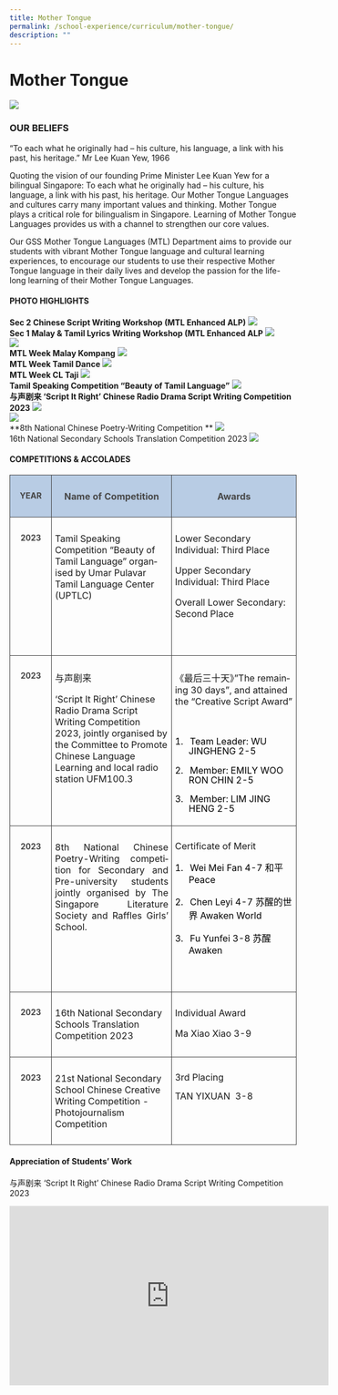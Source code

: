 ```yaml
---
title: Mother Tongue
permalink: /school-experience/curriculum/mother-tongue/
description: ""
---
```

# **Mother Tongue**
![](/images/MotherTongue2023/1%20mtl1.jpg)
### OUR BELIEFS

“To each what he originally had – his culture, his language, a link with his past, his heritage.” Mr Lee Kuan Yew, 1966

Quoting the vision of our founding Prime Minister Lee Kuan Yew for a bilingual Singapore: To each what he originally had – his culture, his language, a link with his past, his heritage. Our Mother Tongue Languages and cultures carry many important values and thinking. Mother Tongue plays a critical role for bilingualism in Singapore. Learning of Mother Tongue Languages provides us with a channel to strengthen our core values.

Our GSS Mother Tongue Languages (MTL) Department aims to provide our students with vibrant Mother Tongue language and cultural learning experiences, to encourage our students to use their respective Mother Tongue language in their daily lives and develop the passion for the life-long learning of their Mother Tongue Languages.

#### PHOTO HIGHLIGHTS

**Sec 2 Chinese Script Writing Workshop (MTL Enhanced ALP)**
![](/images/MotherTongue2023/2%20cl%20drama.jpg)\
**Sec 1 Malay &amp; Tamil Lyrics Writing Workshop (MTL Enhanced ALP**
![](/images/MotherTongue2023/3%20ml%20lyrics.jpg)<br>![](/images/MotherTongue2023/4%20tl%20lyrics.jpg)\
**MTL Week Malay Kompang**
![](/images/MotherTongue2023/5%20ml%20silat.jpeg)\
**MTL Week Tamil Dance**
![](/images/MotherTongue2023/6%20tl%20dance.jpg)\
**MTL Week CL Taji**
![](/images/MotherTongue2023/7%20cl%20taiji.jpg)\
**Tamil Speaking Competition “Beauty of Tamil Language”**
![](/images/MotherTongue2023/8%20beauty%20of%20tl.jpg)\
**与声剧来 ‘Script It Right’ Chinese Radio Drama Script Writing Competition 2023**
![](/images/MotherTongue2023/9%20script%20it%20right.jpg)<br>![](/images/MotherTongue2023/10%20script%20it%20right%202.jpg)\
**8th National Chinese Poetry-Writing Competition **
![](/images/MotherTongue2023/11%20poems.jpg)\
16th National Secondary Schools Translation Competition 2023
![](/images/MotherTongue2023/12%20translation.jpg)

#### COMPETITIONS &amp; ACCOLADES
   <!-- /\* Font Definitions \*/ @font-face {font-family:"Cambria Math"; panose-1:2 4 5 3 5 4 6 3 2 4; mso-font-charset:0; mso-generic-font-family:roman; mso-font-pitch:variable; mso-font-signature:-536869121 1107305727 33554432 0 415 0;} @font-face {font-family:"Microsoft JhengHei"; panose-1:2 11 6 4 3 5 4 4 2 4; mso-font-charset:136; mso-generic-font-family:swiss; mso-font-pitch:variable; mso-font-signature:679 684672000 22 0 1048585 0;} @font-face {font-family:"\\@Microsoft JhengHei"; mso-font-charset:136; mso-generic-font-family:swiss; mso-font-pitch:variable; mso-font-signature:679 684672000 22 0 1048585 0;} /\* Style Definitions \*/ p.MsoNormal, li.MsoNormal, div.MsoNormal {mso-style-unhide:no; mso-style-qformat:yes; mso-style-parent:""; margin:0cm; line-height:115%; mso-pagination:widow-orphan; font-size:11.0pt; font-family:"Arial",sans-serif; mso-fareast-font-family:Arial; mso-ansi-language:EN;} .MsoChpDefault {mso-style-type:export-only; mso-default-props:yes; font-family:"Arial",sans-serif; mso-ascii-font-family:Arial; mso-fareast-font-family:Arial; mso-hansi-font-family:Arial; mso-bidi-font-family:Arial; mso-font-kerning:0pt; mso-ligatures:none; mso-ansi-language:EN;} .MsoPapDefault {mso-style-type:export-only; line-height:115%;} @page WordSection1 {size:612.0pt 792.0pt; margin:72.0pt 72.0pt 72.0pt 72.0pt; mso-header-margin:36.0pt; mso-footer-margin:36.0pt; mso-paper-source:0;} div.WordSection1 {page:WordSection1;} /\* List Definitions \*/ @list l0 {mso-list-id:914781730; mso-list-template-ids:-1729214610;} @list l0:level1 {mso-level-tab-stop:none; mso-level-number-position:left; margin-left:18.0pt; text-indent:-18.0pt;} @list l0:level2 {mso-level-number-format:alpha-lower; mso-level-tab-stop:none; mso-level-number-position:left; margin-left:54.0pt; text-indent:-18.0pt;} @list l0:level3 {mso-level-number-format:roman-lower; mso-level-tab-stop:none; mso-level-number-position:right; margin-left:90.0pt; text-indent:-9.0pt;} @list l0:level4 {mso-level-tab-stop:none; mso-level-number-position:left; margin-left:126.0pt; text-indent:-18.0pt;} @list l0:level5 {mso-level-number-format:alpha-lower; mso-level-tab-stop:none; mso-level-number-position:left; margin-left:162.0pt; text-indent:-18.0pt;} @list l0:level6 {mso-level-number-format:roman-lower; mso-level-tab-stop:none; mso-level-number-position:right; margin-left:198.0pt; text-indent:-9.0pt;} @list l0:level7 {mso-level-tab-stop:none; mso-level-number-position:left; margin-left:234.0pt; text-indent:-18.0pt;} @list l0:level8 {mso-level-number-format:alpha-lower; mso-level-tab-stop:none; mso-level-number-position:left; margin-left:270.0pt; text-indent:-18.0pt;} @list l0:level9 {mso-level-number-format:roman-lower; mso-level-tab-stop:none; mso-level-number-position:right; margin-left:306.0pt; text-indent:-9.0pt;} @list l1 {mso-list-id:1239246921; mso-list-template-ids:305053928;} @list l1:level1 {mso-level-tab-stop:none; mso-level-number-position:left; margin-left:18.0pt; text-indent:-18.0pt;} @list l1:level2 {mso-level-number-format:alpha-lower; mso-level-tab-stop:none; mso-level-number-position:left; margin-left:54.0pt; text-indent:-18.0pt;} @list l1:level3 {mso-level-number-format:roman-lower; mso-level-tab-stop:none; mso-level-number-position:right; margin-left:90.0pt; text-indent:-9.0pt;} @list l1:level4 {mso-level-tab-stop:none; mso-level-number-position:left; margin-left:126.0pt; text-indent:-18.0pt;} @list l1:level5 {mso-level-number-format:alpha-lower; mso-level-tab-stop:none; mso-level-number-position:left; margin-left:162.0pt; text-indent:-18.0pt;} @list l1:level6 {mso-level-number-format:roman-lower; mso-level-tab-stop:none; mso-level-number-position:right; margin-left:198.0pt; text-indent:-9.0pt;} @list l1:level7 {mso-level-tab-stop:none; mso-level-number-position:left; margin-left:234.0pt; text-indent:-18.0pt;} @list l1:level8 {mso-level-number-format:alpha-lower; mso-level-tab-stop:none; mso-level-number-position:left; margin-left:270.0pt; text-indent:-18.0pt;} @list l1:level9 {mso-level-number-format:roman-lower; mso-level-tab-stop:none; mso-level-number-position:right; margin-left:306.0pt; text-indent:-9.0pt;} ol {margin-bottom:0cm;} ul {margin-bottom:0cm;} -->

<table class="MsoNormalTable" border="1" cellspacing="0" cellpadding="0" width="624" style="border-collapse:collapse;mso-table-layout-alt:fixed;border:none;
 mso-yfti-tbllook:1536;mso-padding-alt:0cm 5.4pt 0cm 5.4pt;mso-border-insideh:
 cell-none;mso-border-insidev:cell-none"><tbody><tr style="mso-yfti-irow:0;mso-yfti-firstrow:yes;height:27.75pt"><td width="80" valign="top" style="width:60.0pt;border:solid #444444 1.0pt;
  mso-border-alt:solid #444444 .75pt;background:#B8CCE4;mso-background-themecolor:
  accent1;mso-background-themetint:102;padding:8.0pt 4.0pt 8.0pt 4.0pt;
  height:27.75pt"><p class="MsoNormal" align="center" style="text-align:center;line-height:normal"><b style="mso-bidi-font-weight:normal"><span lang="EN" style="font-size:10.5pt;
  color:#454545">YEAR</span></b><span lang="EN" style="font-size:12.0pt;
  color:#484848"></span></p></td><td width="259" valign="top" style="width:194.25pt;border:solid #444444 1.0pt;
  border-left:none;mso-border-left-alt:solid #444444 .75pt;mso-border-alt:solid #444444 .75pt;
  background:#B8CCE4;mso-background-themecolor:accent1;mso-background-themetint:
  102;padding:8.0pt 4.0pt 8.0pt 4.0pt;height:27.75pt"><p class="MsoNormal" align="center" style="text-align:center;line-height:normal"><b style="mso-bidi-font-weight:normal"><span lang="EN" style="font-size:12.0pt;
  color:#484848">Name of Competition</span></b></p></td><td width="285" valign="top" style="width:213.75pt;border:solid #444444 1.0pt;
  border-left:none;mso-border-left-alt:solid #444444 .75pt;mso-border-alt:solid #444444 .75pt;
  background:#B8CCE4;mso-background-themecolor:accent1;mso-background-themetint:
  102;padding:8.0pt 4.0pt 8.0pt 4.0pt;height:27.75pt"><p class="MsoNormal" align="center" style="text-align:center;line-height:normal"><b style="mso-bidi-font-weight:normal"><span lang="EN" style="font-size:12.0pt;
  color:#484848">Awards</span></b></p></td></tr><tr style="mso-yfti-irow:1;height:62.25pt"><td width="80" valign="top" style="width:60.0pt;border:solid #444444 1.0pt;
  border-top:none;mso-border-top-alt:solid #444444 .75pt;mso-border-alt:solid #444444 .75pt;
  padding:8.0pt 4.0pt 8.0pt 4.0pt;height:62.25pt"><p class="MsoNormal" align="center" style="text-align:center;line-height:normal"><b style="mso-bidi-font-weight:normal"><span lang="EN" style="font-size:10.5pt;
  color:#454545">2023</span></b><span lang="EN" style="font-size:12.0pt;
  color:#484848"></span></p></td><td width="259" valign="top" style="width:194.25pt;border-top:none;border-left:
  none;border-bottom:solid #444444 1.0pt;border-right:solid #444444 1.0pt;
  mso-border-top-alt:solid #444444 .75pt;mso-border-left-alt:solid #444444 .75pt;
  mso-border-alt:solid #444444 .75pt;padding:8.0pt 4.0pt 8.0pt 4.0pt;
  height:62.25pt"><p class="MsoNormal" style="mso-pagination:lines-together"><span lang="EN">Tamil Speaking Competition “Beauty of Tamil Language” organised by Umar Pulavar Tamil Language Center (UPTLC)</span></p></td><td width="285" valign="top" style="width:213.75pt;border-top:none;border-left:
  none;border-bottom:solid #444444 1.0pt;border-right:solid #444444 1.0pt;
  mso-border-top-alt:solid #444444 .75pt;mso-border-left-alt:solid #444444 .75pt;
  mso-border-alt:solid #444444 .75pt;padding:8.0pt 4.0pt 8.0pt 4.0pt;
  height:62.25pt"><p class="MsoNormal"><span lang="EN">Lower Secondary Individual: Third Place</span></p><p class="MsoNormal"><span lang="EN">Upper Secondary Individual: Third Place</span></p><p class="MsoNormal"><span lang="EN">Overall Lower Secondary: Second Place</span></p><p class="MsoNormal" style="line-height:normal"><span lang="EN">&nbsp;</span></p></td></tr><tr style="mso-yfti-irow:2;height:62.25pt"><td width="80" valign="top" style="width:60.0pt;border:solid #444444 1.0pt;
  border-top:none;mso-border-top-alt:solid #444444 .75pt;mso-border-alt:solid #444444 .75pt;
  padding:8.0pt 4.0pt 8.0pt 4.0pt;height:62.25pt"><p class="MsoNormal" align="center" style="text-align:center;line-height:normal"><b style="mso-bidi-font-weight:normal"><span lang="EN" style="font-size:10.5pt;
  color:#454545">2023</span></b><span lang="EN" style="font-size:12.0pt;
  color:#484848"></span></p></td><td width="259" valign="top" style="width:194.25pt;border-top:none;border-left:
  none;border-bottom:solid #444444 1.0pt;border-right:solid #444444 1.0pt;
  mso-border-top-alt:solid #444444 .75pt;mso-border-left-alt:solid #444444 .75pt;
  mso-border-alt:solid #444444 .75pt;padding:8.0pt 4.0pt 8.0pt 4.0pt;
  height:62.25pt"><p class="MsoNormal" style="line-height:normal;mso-pagination:lines-together"><span style="font-family:&quot;Microsoft JhengHei&quot;,sans-serif;mso-bidi-font-family:&quot;Microsoft JhengHei&quot;">与声剧来<span lang="EN"></span></span></p><p class="MsoNormal" style="line-height:normal;mso-pagination:lines-together"><span lang="EN">‘Script It Right’ Chinese Radio Drama Script Writing Competition 2023, jointly organised by the Committee to Promote Chinese Language Learning and local radio station UFM100.3</span></p></td><td width="285" valign="top" style="width:213.75pt;border-top:none;border-left:
  none;border-bottom:solid #444444 1.0pt;border-right:solid #444444 1.0pt;
  mso-border-top-alt:solid #444444 .75pt;mso-border-left-alt:solid #444444 .75pt;
  mso-border-alt:solid #444444 .75pt;padding:8.0pt 4.0pt 8.0pt 4.0pt;
  height:62.25pt"><p class="MsoNormal" style="line-height:normal"><span style="font-family:&quot;Microsoft JhengHei&quot;,sans-serif;
  mso-bidi-font-family:&quot;Microsoft JhengHei&quot;">《最后三十天》</span><span lang="EN">”The remaining 30 days”, and attained the “Creative Script Award”</span></p><p class="MsoNormal" style="line-height:normal"><span lang="EN">&nbsp;</span></p><p class="MsoNormal" style="margin-left:18.0pt;text-indent:-18.0pt;line-height:
  107%;mso-list:l0 level1 lfo2;border:none;mso-padding-alt:31.0pt 31.0pt 31.0pt 31.0pt;
  mso-border-shadow:yes"><span lang="EN" style="color:black"><span style="mso-list:Ignore">1.<span style="font:7.0pt &quot;Times New Roman&quot;">&nbsp;&nbsp;&nbsp;&nbsp; </span></span></span><span lang="EN" style="color:black">Team Leader: WU JINGHENG 2-5</span></p><p class="MsoNormal" style="margin-left:18.0pt;text-indent:-18.0pt;line-height:
  107%;mso-list:l0 level1 lfo2;border:none;mso-padding-alt:31.0pt 31.0pt 31.0pt 31.0pt;
  mso-border-shadow:yes"><span lang="EN" style="color:black"><span style="mso-list:Ignore">2.<span style="font:7.0pt &quot;Times New Roman&quot;">&nbsp;&nbsp;&nbsp;&nbsp; </span></span></span><span lang="EN" style="color:black">Member: EMILY WOO RON CHIN 2-5</span></p><p class="MsoNormal" style="margin-top:0cm;margin-right:0cm;margin-bottom:8.0pt;
  margin-left:18.0pt;text-indent:-18.0pt;line-height:107%;mso-list:l0 level1 lfo2;
  border:none;mso-padding-alt:31.0pt 31.0pt 31.0pt 31.0pt;mso-border-shadow:
  yes"><span lang="EN" style="color:black"><span style="mso-list:Ignore">3.<span style="font:7.0pt &quot;Times New Roman&quot;">&nbsp;&nbsp;&nbsp;&nbsp; </span></span></span><span lang="EN" style="color:black">Member: LIM JING HENG 2-5</span></p></td></tr><tr style="mso-yfti-irow:3;height:27.75pt"><td width="80" valign="top" style="width:60.0pt;border:solid #444444 1.0pt;
  border-top:none;mso-border-top-alt:solid #444444 .75pt;mso-border-alt:solid #444444 .75pt;
  padding:8.0pt 4.0pt 8.0pt 4.0pt;height:27.75pt"><p class="MsoNormal" align="center" style="text-align:center;line-height:normal"><a name="_heading=h.30j0zll"></a><b style="mso-bidi-font-weight:normal"><span lang="EN" style="font-size:10.5pt;color:#454545">2023</span></b><span lang="EN" style="font-size:12.0pt;color:#484848"></span></p></td><td width="259" valign="top" style="width:194.25pt;border-top:none;border-left:
  none;border-bottom:solid #444444 1.0pt;border-right:solid #444444 1.0pt;
  mso-border-top-alt:solid #444444 .75pt;mso-border-left-alt:solid #444444 .75pt;
  mso-border-alt:solid #444444 .75pt;padding:8.0pt 4.0pt 8.0pt 4.0pt;
  height:27.75pt"><p class="MsoNormal" style="text-align:justify;mso-pagination:lines-together"><span lang="EN">8th National Chinese Poetry-Writing competition for Secondary and Pre-university students jointly organised by The Singapore Literature Society and Raffles Girls’ School.</span></p><p class="MsoNormal" style="line-height:normal;mso-pagination:lines-together"><span lang="EN">&nbsp;</span></p></td><td width="285" valign="top" style="width:213.75pt;border-top:none;border-left:
  none;border-bottom:solid #444444 1.0pt;border-right:solid #444444 1.0pt;
  mso-border-top-alt:solid #444444 .75pt;mso-border-left-alt:solid #444444 .75pt;
  mso-border-alt:solid #444444 .75pt;padding:8.0pt 4.0pt 8.0pt 4.0pt;
  height:27.75pt"><p class="MsoNormal" style="margin-bottom:8.0pt;line-height:107%"><span lang="EN">Certificate of Merit</span></p><p class="MsoNormal" style="margin-left:18.0pt;text-indent:-18.0pt;line-height:
  normal;mso-list:l1 level1 lfo1;border:none;mso-padding-alt:31.0pt 31.0pt 31.0pt 31.0pt;
  mso-border-shadow:yes"><span lang="EN" style="color:black"><span style="mso-list:Ignore">1.<span style="font:7.0pt &quot;Times New Roman&quot;">&nbsp;&nbsp;&nbsp;&nbsp; </span></span></span><span lang="EN" style="color:black">Wei Mei Fan 4-7 </span><span style="font-family:&quot;Microsoft JhengHei&quot;,sans-serif;
  mso-bidi-font-family:&quot;Microsoft JhengHei&quot;;color:black">和平</span><span lang="EN" style="color:black"> Peace</span></p><p class="MsoNormal" style="margin-left:18.0pt;text-indent:-18.0pt;line-height:
  normal;mso-list:l1 level1 lfo1;border:none;mso-padding-alt:31.0pt 31.0pt 31.0pt 31.0pt;
  mso-border-shadow:yes"><span lang="EN" style="color:black"><span style="mso-list:Ignore">2.<span style="font:7.0pt &quot;Times New Roman&quot;">&nbsp;&nbsp;&nbsp;&nbsp; </span></span></span><span lang="EN" style="color:black">Chen Leyi 4-7 </span><span style="font-family:&quot;Microsoft JhengHei&quot;,sans-serif;
  mso-bidi-font-family:&quot;Microsoft JhengHei&quot;;color:black">苏醒的世界</span><span lang="EN" style="color:black"> Awaken World</span></p><p class="MsoNormal" style="margin-left:18.0pt;text-indent:-18.0pt;line-height:
  normal;mso-list:l1 level1 lfo1;border:none;mso-padding-alt:31.0pt 31.0pt 31.0pt 31.0pt;
  mso-border-shadow:yes"><span lang="EN" style="color:black"><span style="mso-list:Ignore">3.<span style="font:7.0pt &quot;Times New Roman&quot;">&nbsp;&nbsp;&nbsp;&nbsp; </span></span></span><span lang="EN" style="color:black">Fu Yunfei 3-8 </span><span style="font-family:&quot;Microsoft JhengHei&quot;,sans-serif;
  mso-bidi-font-family:&quot;Microsoft JhengHei&quot;;color:black">苏醒</span><span lang="EN" style="color:black"> Awaken</span></p><p class="MsoNormal" style="line-height:normal"><span lang="EN">&nbsp;</span></p></td></tr><tr style="mso-yfti-irow:4;height:39.0pt"><td width="80" valign="top" style="width:60.0pt;border:solid #444444 1.0pt;
  border-top:none;mso-border-top-alt:solid #444444 .75pt;mso-border-alt:solid #444444 .75pt;
  padding:8.0pt 4.0pt 8.0pt 4.0pt;height:39.0pt"><p class="MsoNormal" align="center" style="text-align:center;line-height:normal"><b style="mso-bidi-font-weight:normal"><span lang="EN" style="font-size:10.5pt;
  color:#454545">2023</span></b><span lang="EN" style="font-size:12.0pt;
  color:#484848"></span></p></td><td width="259" valign="top" style="width:194.25pt;border-top:none;border-left:
  none;border-bottom:solid #444444 1.0pt;border-right:solid #444444 1.0pt;
  mso-border-top-alt:solid #444444 .75pt;mso-border-left-alt:solid #444444 .75pt;
  mso-border-alt:solid #444444 .75pt;padding:8.0pt 4.0pt 8.0pt 4.0pt;
  height:39.0pt"><p class="MsoNormal" style="line-height:normal;mso-pagination:lines-together"><span lang="EN">16th National Secondary Schools Translation Competition 2023</span></p></td><td width="285" valign="top" style="width:213.75pt;border-top:none;border-left:
  none;border-bottom:solid #444444 1.0pt;border-right:solid #444444 1.0pt;
  mso-border-top-alt:solid #444444 .75pt;mso-border-left-alt:solid #444444 .75pt;
  mso-border-alt:solid #444444 .75pt;padding:8.0pt 4.0pt 8.0pt 4.0pt;
  height:39.0pt"><p class="MsoNormal" style="line-height:normal"><span lang="EN">Individual Award</span></p><p class="MsoNormal" style="line-height:normal"><span lang="EN">Ma Xiao Xiao 3-9</span></p></td></tr><tr style="mso-yfti-irow:5;mso-yfti-lastrow:yes;height:27.75pt"><td width="80" valign="top" style="width:60.0pt;border:solid #444444 1.0pt;
  border-top:none;mso-border-top-alt:solid #444444 .75pt;mso-border-alt:solid #444444 .75pt;
  padding:8.0pt 4.0pt 8.0pt 4.0pt;height:27.75pt"><p class="MsoNormal" align="center" style="text-align:center;line-height:normal"><b style="mso-bidi-font-weight:normal"><span lang="EN" style="font-size:10.5pt;
  color:#454545">2023</span></b><span lang="EN" style="font-size:12.0pt;
  color:#484848"></span></p></td><td width="259" valign="top" style="width:194.25pt;border-top:none;border-left:
  none;border-bottom:solid #444444 1.0pt;border-right:solid #444444 1.0pt;
  mso-border-top-alt:solid #444444 .75pt;mso-border-left-alt:solid #444444 .75pt;
  mso-border-alt:solid #444444 .75pt;padding:8.0pt 4.0pt 8.0pt 4.0pt;
  height:27.75pt"><p class="MsoNormal" style="line-height:normal;mso-pagination:lines-together"><span lang="EN">21st National Secondary School Chinese Creative Writing Competition - Photojournalism Competition</span></p></td><td width="285" valign="top" style="width:213.75pt;border-top:none;border-left:
  none;border-bottom:solid #444444 1.0pt;border-right:solid #444444 1.0pt;
  mso-border-top-alt:solid #444444 .75pt;mso-border-left-alt:solid #444444 .75pt;
  mso-border-alt:solid #444444 .75pt;padding:8.0pt 4.0pt 8.0pt 4.0pt;
  height:27.75pt"><p class="MsoNormal" style="line-height:105%"><span lang="EN">3rd Placing</span></p><p class="MsoNormal" style="line-height:105%"><span lang="EN">TAN YIXUAN&nbsp; 3-8</span></p><p class="MsoNormal" style="line-height:normal"><span lang="EN">&nbsp;</span></p></td></tr></tbody></table>

#### Appreciation of Students’ Work
与声剧来 ‘Script It Right’ Chinese Radio Drama Script Writing Competition 2023
<iframe width="560" height="315" src="https://www.youtube.com/embed/9l9gFHyi5nU" title="YouTube video player" frameborder="0" allow="accelerometer; autoplay; clipboard-write; encrypted-media; gyroscope; picture-in-picture" allowfullscreen=""></iframe>
